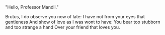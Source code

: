 "Hello, Professor Mandli."

Brutus, I do observe you now of late:
I have not from your eyes that gentleness
And show of love as I was wont to have:
You bear too stubborn and too strange a hand
Over your friend that loves you.
